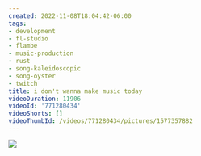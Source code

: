 ```yaml
---
created: 2022-11-08T18:04:42-06:00
tags:
- development
- fl-studio
- flambe
- music-production
- rust
- song-kaleidoscopic
- song-oyster
- twitch
title: i don't wanna make music today
videoDuration: 11906
videoId: '771280434'
videoShorts: []
videoThumbId: /videos/771280434/pictures/1577357882
---
```


![](20221109000442.jpg)
